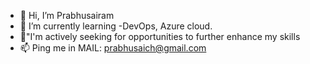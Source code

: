 - 👋 Hi, I’m Prabhusairam
- 🌱 I’m currently learning -DevOps, Azure cloud.
- 💞️"I'm actively seeking for opportunities to further enhance my skills
- 📫 Ping me in MAIL: prabhusaich@gmail.com

<!---
Prabhu028/Prabhu028 is a ✨ special ✨ repository because its `README.md` (this file) appears on your GitHub profile.
You can click the Preview link to take a look at your changes.
--->
